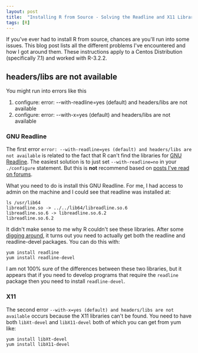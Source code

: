 ```yaml
---
layout: post
title:  "Installing R from Source - Solving the Readline and X11 Libraries Not Available Errors"
tags: [R]
---
```


If you've ever had to install R from source, chances are you'll run into some issues. This blog post lists all the different problems I've encountered and how I got around them. These instructions apply to a Centos Distribution (specifically 7.1) and worked with R-3.2.2.  

## headers/libs are not available

You might run into errors like this

1. configure: error: --with-readline=yes (default) and headers/libs are not available
1. configure: error: --with-x=yes (default) and headers/libs are not available

### GNU Readline

The first error `error: --with-readline=yes (default) and headers/libs are not available` is related to the fact that R can't find the libraries for [GNU Readline](https://cnswww.cns.cwru.edu/php/chet/readline/rltop.html). The easiest solution is to just set `--with-readline=no` in your `./configure` statement. But this is **not** recommend based on [posts I've read on forums](http://stackoverflow.com/questions/17473547/error-with-readline-yes-default-and-headers-libs-are-not-available). 

What you need to do is install this GNU Readline. For me, I had access to admin on the machine and I could see that readline was installed at:

```
ls /usr/lib64
libreadline.so -> ../../lib64/libreadline.so.6
libreadline.so.6 -> libreadline.so.6.2
libreadline.so.6.2
```

It didn't make sense to me why R couldn't see these libraries. After some [digging around](http://stackoverflow.com/questions/17473547/error-with-readline-yes-default-and-headers-libs-are-not-available), it turns out you need to actually get both the readline and readline-devel packages. You can do this with:

```
yum install readline
yum install readline-devel
```

I am not 100% sure of the differences between these two libraries, but it appears that if you need to develop programs that require the `readline` package then you need to install `readline-devel`.

### X11 

The second error `--with-x=yes (default) and headers/libs are not available` occurs because the X11 libraries can't be found. You need to have both `libXt-devel` and `libX11-devel` both of which you can get from yum like:

```
yum install libXt-devel
yum install libX11-devel
```
